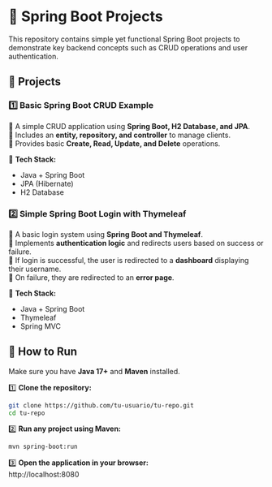 
# 🚀 Spring Boot Projects  

This repository contains simple yet functional Spring Boot projects to demonstrate key backend concepts such as CRUD operations and user authentication.  

## 📌 Projects  

### 1️⃣ **Basic Spring Boot CRUD Example**  
🔹 A simple CRUD application using **Spring Boot, H2 Database, and JPA**.  
🔹 Includes an **entity, repository, and controller** to manage clients.  
🔹 Provides basic **Create, Read, Update, and Delete** operations.  

📂 **Tech Stack:**  
- Java + Spring Boot  
- JPA (Hibernate)  
- H2 Database  

### 2️⃣ **Simple Spring Boot Login with Thymeleaf**  
🔹 A basic login system using **Spring Boot and Thymeleaf**.  
🔹 Implements **authentication logic** and redirects users based on success or failure.  
🔹 If login is successful, the user is redirected to a **dashboard** displaying their username.  
🔹 On failure, they are redirected to an **error page**.  

📂 **Tech Stack:**  
- Java + Spring Boot  
- Thymeleaf  
- Spring MVC  

## 🚀 How to Run  
Make sure you have **Java 17+** and **Maven** installed.  

1️⃣ **Clone the repository:**  
```bash
git clone https://github.com/tu-usuario/tu-repo.git
cd tu-repo
```

2️⃣ **Run any project using Maven:**  
```bash
mvn spring-boot:run
```

3️⃣ **Open the application in your browser:**  
http://localhost:8080
